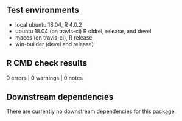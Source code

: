 ## Test environments
* local ubuntu 18.04, R 4.0.2
* ubuntu 18.04 (on travis-ci) R oldrel, release, and devel
* macos (on travis-ci), R release
* win-builder (devel and release)

## R CMD check results

0 errors | 0 warnings | 0 notes

## Downstream dependencies

There are currently no downstream dependencies for this package.
